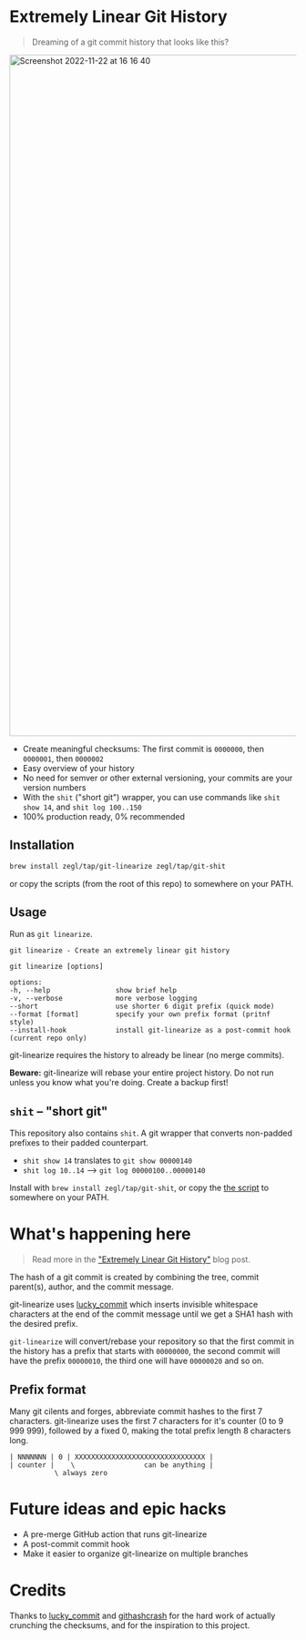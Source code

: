 # Extremely Linear Git History

> Dreaming of a git commit history that looks like this?

<img width="1197" alt="Screenshot 2022-11-22 at 16 16 40" src="https://user-images.githubusercontent.com/47952/203351228-383cd585-c135-4f63-ac3d-8f10707cc9c7.png">

* Create meaningful checksums: The first commit is `0000000`, then `0000001`, then `0000002`
* Easy overview of your history
* No need for semver or other external versioning, your commits are your version numbers
* With the `shit` ("short git") wrapper, you can use commands like `shit show 14`, and `shit log 100..150`
* 100% production ready, 0% recommended

## Installation

```bash
brew install zegl/tap/git-linearize zegl/tap/git-shit
```

or copy the scripts (from the root of this repo) to somewhere on your PATH.

## Usage

Run as `git linearize`.

```
git linearize - Create an extremely linear git history

git linearize [options]

options:
-h, --help                show brief help
-v, --verbose             more verbose logging
--short                   use shorter 6 digit prefix (quick mode)
--format [format]         specify your own prefix format (pritnf style)
--install-hook            install git-linearize as a post-commit hook (current repo only)
```

git-linearize requires the history to already be linear (no merge commits).

**Beware:** git-linearize will rebase your entire project history. Do not run unless you know what you're doing. Create a backup first!

## `shit` – "short git"

This repository also contains `shit`. A git wrapper that converts non-padded prefixes to their padded counterpart.

* `shit show 14` translates to `git show 00000140`
* `shit log 10..14` --> `git log 00000100..00000140`

Install with `brew install zegl/tap/git-shit`, or copy the [the script](https://github.com/zegl/extremely-linear/blob/main/shit) to somewhere on your PATH.


# What's happening here

> Read more in the ["Extremely Linear Git History"](https://westling.dev/b/extremely-linear-git) blog post.

The hash of a git commit is created by combining the tree, commit parent(s), author, and the commit message.

git-linearize uses [lucky_commit](https://github.com/not-an-aardvark/lucky-commit) which inserts invisible whitespace characters at the end of the commit message until we get a SHA1 hash with the desired prefix.

`git-linearize` will convert/rebase your repository so that the first commit in the history has a prefix that starts with `00000000`, the second commit will have the prefix `00000010`, the third one will have `00000020` and so on.

## Prefix format

Many git cilents and forges, abbreviate commit hashes to the first 7 characters. git-linearize uses the first 7 characters for it's counter (0 to 9 999 999), followed by a fixed 0, making the total prefix length 8 characters long.

```
| NNNNNNN | 0 | XXXXXXXXXXXXXXXXXXXXXXXXXXXXXXXX |
| counter |    \                 can be anything |
           \ always zero
```

# Future ideas and epic hacks

* A pre-merge GitHub action that runs git-linearize
* A post-commit commit hook
* Make it easier to organize git-linearize on multiple branches

# Credits

Thanks to [lucky_commit](https://github.com/not-an-aardvark/lucky-commit) and [githashcrash](https://github.com/Mattias-/githashcrash) for the hard work of actually crunching the checksums, and for the inspiration to this project.